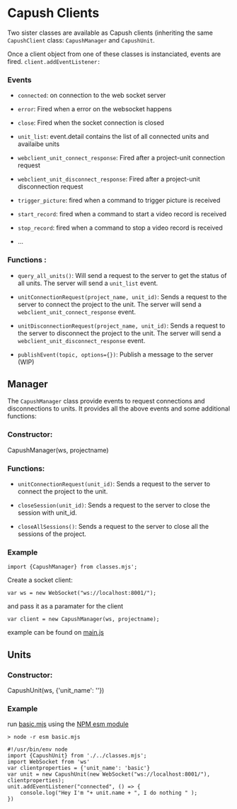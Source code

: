 # Capush Clients
Two sister classes are available as Capush clients (inheriting the same `CapushClient` class: `CapushManager` and `CapushUnit`.

Once a client object from one of these classes is instanciated, events are fired.
`client.addEventListener:`

### Events
* `connected`: on connection to the web socket server
* `error`: Fired when a error on the websocket happens 
* `close`: Fired when the socket connection is closed

* `unit_list`: event.detail contains the list of all connected units and availaibe units 

* `webclient_unit_connect_response`: Fired after a project-unit connection request

* `webclient_unit_disconnect_response`: Fired after a project-unit disconnection request

* `trigger_picture`: fired when a command to trigger picture is received

* `start_record`: fired when a command to start a video record is received

* `stop_record`: fired when a command to stop a video record is received

* ...

### Functions :

* `query_all_units()`: Will send a request to the server to get the status of all units. The server will send a `unit_list` event.

* `unitConnectionRequest(project_name, unit_id)`: Sends a request to the server to connect the project to the unit. The server will send a `webclient_unit_connect_response` event.

* `unitDisconnectionRequest(project_name, unit_id)`: Sends a request to the server to disconnect the project to the unit. The server will send a `webclient_unit_disconnect_response` event.

* `publishEvent(topic, options={})`: Publish a message to the server (WIP)

## Manager
The `CapushManager` class provide events to request connections and disconnections to units.
It provides all the above events and some additional functions: 

### Constructor: 
CapushManager(ws, projectname)

### Functions:

* `unitConnectionRequest(unit_id)`: Sends a request to the server to connect the project to the unit.

* `closeSession(unit_id)`: Sends a request to the server to close the session with unit_id.

* `closeAllSessions()`: Sends a request to the server to close all the sessions of the project.

### Example
```
import {CapushManager} from classes.mjs';
```
Create a socket client:
```
var ws = new WebSocket("ws://localhost:8001/");
```
and pass it as a paramater for the client 
```
var client = new CapushManager(ws, projectname);
```


example can be found on [main.js](manager/js/main.js)

## Units

### Constructor: 
CapushUnit(ws, {'unit_name': ''})

### Example

run [basic.mjs](clients/unit_examples/basic.mjs) using the [NPM esm module](https://www.npmjs.com/package/esm)

`> node -r esm basic.mjs`
```
#!/usr/bin/env node
import {CapushUnit} from './../classes.mjs';
import WebSocket from 'ws'
var clientproperties = {'unit_name': 'basic'}
var unit = new CapushUnit(new WebSocket("ws://localhost:8001/"), clientproperties);
unit.addEventListener("connected", () => {
	console.log("Hey I'm "+ unit.name + ", I do nothing " );
})
```

